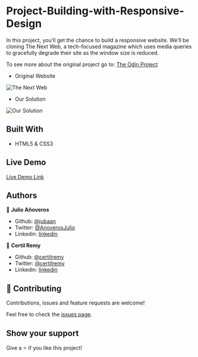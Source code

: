 # Project-Building-with-Responsive-Design

In this project, you’ll get the chance to build a responsive website. We’ll be cloning The Next Web, a tech-focused magazine which uses media queries to gracefully degrade their site as the window size is reduced. 

To see more about the original project go to: [The Odin Project](https://www.theodinproject.com/courses/html5-and-css3/lessons/building-with-responsive-design?ref=lnav)

- Original Website 

![The Next Web](#)

- Our Solution

![Our Solution](#)

## Built With

- HTML5 & CSS3

## Live Demo

[Live Demo Link](https://raw.githack.com/jubaan/Project-Building-with-Responsive-Design/master/index.html)

## Authors

👤 **Julio Añoveros**

- Github: [@jubaan](https://github.com/jubaan)
- Twitter: [@AnoverosJulio](https://twitter.com/AnoverosJulio)
- Linkedin: [linkedin](https://www.linkedin.com/in/julio-a%C3%B1overos-b987a8a/)

👤 **Certil Remy**

- Github: [@certilremy](https://github.com/certilremy)
- Twitter: [@certilremy](https://twitter.com/certilremy)
- Linkedin: [linkedin](https://www.linkedin.com/in/certilremy/)

## 🤝 Contributing

Contributions, issues and feature requests are welcome!

Feel free to check the [issues page](https://github.com/jubaan/Project-Building-with-Responsive-Design/issues).

## Show your support

Give a ⭐️ if you like this project!
